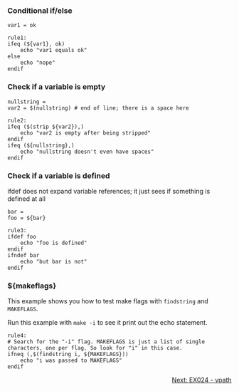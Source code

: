 ### Conditional if/else

```make
var1 = ok

rule1:
ifeq (${var1}, ok)
	echo "var1 equals ok"
else
	echo "nope"
endif
```

### Check if a variable is empty

```make
nullstring =
var2 = $(nullstring) # end of line; there is a space here

rule2:
ifeq ($(strip ${var2}),)
	echo "var2 is empty after being stripped"
endif
ifeq (${nullstring},)
	echo "nullstring doesn't even have spaces"
endif
```

### Check if a variable is defined
ifdef does not expand variable references; it just sees if something is defined at all

```make
bar =
foo = ${bar}

rule3:
ifdef foo
	echo "foo is defined"
endif
ifndef bar
	echo "but bar is not"
endif
```

### ${makeflags}
This example shows you how to test make flags with `findstring` and `MAKEFLAGS`.

Run this example with `make -i` to see it print out the echo statement.

```make
rule4:
# Search for the "-i" flag. MAKEFLAGS is just a list of single characters, one per flag. So look for "i" in this case.
ifneq (,$(findstring i, ${MAKEFLAGS}))
	echo "i was passed to MAKEFLAGS"
endif
```

<p align="right">
	<a href="https://github.com/AmrElsayyad/makefile-tutorial/tree/main/EX024%20-%20vpath" id="EX024">
		Next: EX024 - vpath
	</a>
</p>
